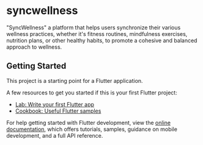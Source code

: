 # syncwellness

"SyncWellness" a platform that helps users synchronize their various wellness practices, whether it's fitness routines, mindfulness exercises, nutrition plans, or other healthy habits, to promote a cohesive and balanced approach to wellness.

## Getting Started

This project is a starting point for a Flutter application.

A few resources to get you started if this is your first Flutter project:

- [Lab: Write your first Flutter app](https://docs.flutter.dev/get-started/codelab)
- [Cookbook: Useful Flutter samples](https://docs.flutter.dev/cookbook)

For help getting started with Flutter development, view the
[online documentation](https://docs.flutter.dev/), which offers tutorials,
samples, guidance on mobile development, and a full API reference.
